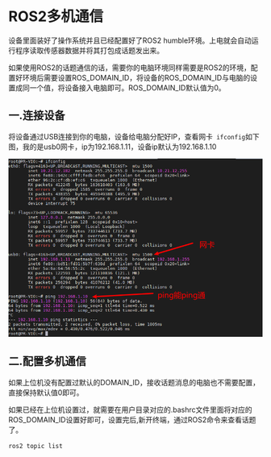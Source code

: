 # ROS2多机通信

设备里面装好了操作系统并且已经配置好了ROS2 humble环境。上电就会自动运行程序读取传感器数据并将其打包成话题发出来。

如果使用ROS2的话题通信的话，需要你的电脑环境同样需要是ROS2的环境，配置好环境后需要设置ROS\_DOMAIN\_ID，将设备的ROS\_DOMAIN\_ID与电脑的设置成同一个值，将设备接入电脑即可。ROS\_DOMAIN\_ID默认值为0。

## 一.连接设备

将设备通过USB连接到你的电脑，设备给电脑分配好IP，查看网卡` ifconfig`如下图，我的是usb0网卡，ip为192.168.1.11，设备ip默认为192.168.1.10

![](image/image_602KdtXnWe.png)

## 二.配置多机通信

如果上位机没有配置过默认的DOMAIN_ID，接收话题消息的电脑也不需要配置，直接保持默认值0即可。

如果已经在上位机设置过，就需要在用户目录对应的.bashrc文件里面将对应的ROS_DOMAIN_ID设置好即可，设置完后,新开终端，通过ROS2命令来查看话题了。

```Bash
ros2 topic list
```
